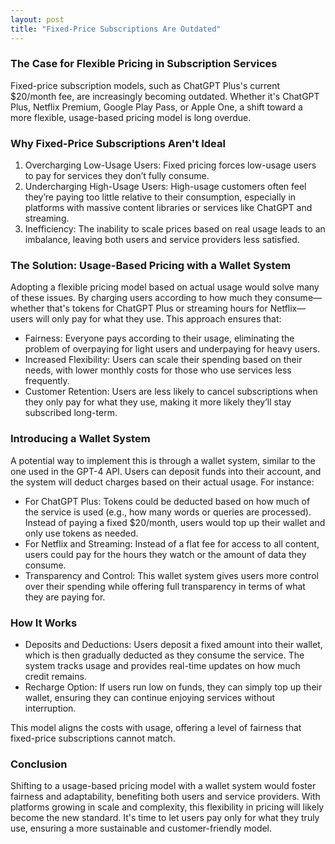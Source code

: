 ```yaml
---
layout: post  
title: "Fixed-Price Subscriptions Are Outdated"  
---
```


### The Case for Flexible Pricing in Subscription Services

Fixed-price subscription models, such as ChatGPT Plus's current \$20/month fee, are increasingly becoming outdated. Whether it's ChatGPT Plus, Netflix Premium, Google Play Pass, or Apple One, a shift toward a more flexible, usage-based pricing model is long overdue.

### Why Fixed-Price Subscriptions Aren't Ideal

1. Overcharging Low-Usage Users: Fixed pricing forces low-usage users to pay for services they don’t fully consume.
2. Undercharging High-Usage Users: High-usage customers often feel they’re paying too little relative to their consumption, especially in platforms with massive content libraries or services like ChatGPT and streaming.
3. Inefficiency: The inability to scale prices based on real usage leads to an imbalance, leaving both users and service providers less satisfied.

### The Solution: Usage-Based Pricing with a Wallet System

Adopting a flexible pricing model based on actual usage would solve many of these issues. By charging users according to how much they consume—whether that's tokens for ChatGPT Plus or streaming hours for Netflix—users will only pay for what they use. This approach ensures that:

- Fairness: Everyone pays according to their usage, eliminating the problem of overpaying for light users and underpaying for heavy users.
- Increased Flexibility: Users can scale their spending based on their needs, with lower monthly costs for those who use services less frequently.
- Customer Retention: Users are less likely to cancel subscriptions when they only pay for what they use, making it more likely they’ll stay subscribed long-term.

### Introducing a Wallet System

A potential way to implement this is through a wallet system, similar to the one used in the GPT-4 API. Users can deposit funds into their account, and the system will deduct charges based on their actual usage. For instance:

- For ChatGPT Plus: Tokens could be deducted based on how much of the service is used (e.g., how many words or queries are processed). Instead of paying a fixed $20/month, users would top up their wallet and only use tokens as needed.
- For Netflix and Streaming: Instead of a flat fee for access to all content, users could pay for the hours they watch or the amount of data they consume. 
- Transparency and Control: This wallet system gives users more control over their spending while offering full transparency in terms of what they are paying for.

### How It Works

- Deposits and Deductions: Users deposit a fixed amount into their wallet, which is then gradually deducted as they consume the service. The system tracks usage and provides real-time updates on how much credit remains.
- Recharge Option: If users run low on funds, they can simply top up their wallet, ensuring they can continue enjoying services without interruption.

This model aligns the costs with usage, offering a level of fairness that fixed-price subscriptions cannot match.

### Conclusion

Shifting to a usage-based pricing model with a wallet system would foster fairness and adaptability, benefiting both users and service providers. With platforms growing in scale and complexity, this flexibility in pricing will likely become the new standard. It's time to let users pay only for what they truly use, ensuring a more sustainable and customer-friendly model.

